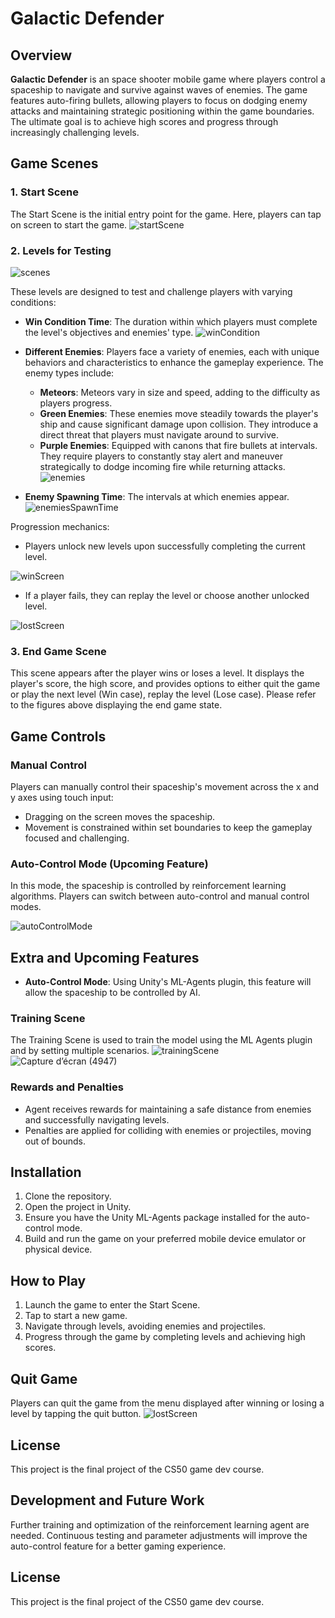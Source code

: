 # Galactic Defender

## Overview
**Galactic Defender** is an space shooter mobile game where players control a spaceship to navigate and survive against waves of enemies. The game features auto-firing bullets, allowing players to focus on dodging enemy attacks and maintaining strategic positioning within the game boundaries. The ultimate goal is to achieve high scores and progress through increasingly challenging levels.

## Game Scenes

### 1. Start Scene
The Start Scene is the initial entry point for the game. Here, players can tap on screen to start the game.
![startScene](https://github.com/najlae01/space-shooter/assets/88176530/147fc0c9-5e53-487d-8e84-639a81185eb9)


### 2. Levels for Testing
![scenes](https://github.com/najlae01/space-shooter/assets/88176530/8f75f8d4-d570-4711-935b-398f543bf84c)

These levels are designed to test and challenge players with varying conditions:
- **Win Condition Time**: The duration within which players must complete the level's objectives and enemies' type.
![winCondition](https://github.com/najlae01/space-shooter/assets/88176530/a7a8fa1a-6627-4acc-8731-110bd1d6d3ec)

- **Different Enemies**: Players face a variety of enemies, each with unique behaviors and characteristics to enhance the gameplay experience. The enemy types include:
    - **Meteors**: Meteors vary in size and speed, adding to the difficulty as players progress.
    - **Green Enemies**: These enemies move steadily towards the player's ship and cause significant damage upon collision. They introduce a direct threat that players must navigate around to survive.
    - **Purple Enemies**: Equipped with canons that fire bullets at intervals. They require players to constantly stay alert and maneuver strategically to dodge incoming fire while returning attacks.
![enemies](https://github.com/najlae01/space-shooter/assets/88176530/f5ed479e-5d58-4a9a-8e55-5075fae0a433)

- **Enemy Spawning Time**: The intervals at which enemies appear.
![enemiesSpawnTime](https://github.com/najlae01/space-shooter/assets/88176530/84f8cef9-fac5-4772-ad2a-32ef4eaaae22)

Progression mechanics:
- Players unlock new levels upon successfully completing the current level.

![winScreen](https://github.com/najlae01/space-shooter/assets/88176530/b1fd91e5-a76b-47ce-9891-6dfdae67c031)

- If a player fails, they can replay the level or choose another unlocked level.

![lostScreen](https://github.com/najlae01/space-shooter/assets/88176530/73563262-1a16-46e6-bd10-3452f296d513)


### 3. End Game Scene
This scene appears after the player wins or loses a level. It displays the player's score, the high score, and provides options to either quit the game or play the next level (Win case), replay the level (Lose case). Please refer to the figures above displaying the end game state.


## Game Controls

### Manual Control
Players can manually control their spaceship's movement across the x and y axes using touch input:
- Dragging on the screen moves the spaceship.
- Movement is constrained within set boundaries to keep the gameplay focused and challenging.

### Auto-Control Mode (Upcoming Feature)
In this mode, the spaceship is controlled by reinforcement learning algorithms. Players can switch between auto-control and manual control modes.

![autoControlMode](https://github.com/najlae01/space-shooter/assets/88176530/6b77ec78-430a-4ee2-8025-e4b9e90091f3)


## Extra and Upcoming Features
- **Auto-Control Mode**: Using Unity's ML-Agents plugin, this feature will allow the spaceship to be controlled by AI.

### Training Scene
The Training Scene is used to train the model using the ML Agents plugin and by setting multiple scenarios.
![trainingScene](https://github.com/najlae01/space-shooter/assets/88176530/3f8a1fd8-60d9-41e9-a142-bc628be03ae3)
![Capture d’écran (4947)](https://github.com/najlae01/space-shooter/assets/88176530/d7a70868-8268-48e4-a37b-dd81e9f93c17)

### Rewards and Penalties
- Agent receives rewards for maintaining a safe distance from enemies and successfully navigating levels.
- Penalties are applied for colliding with enemies or projectiles, moving out of bounds.


## Installation
1. Clone the repository.
2. Open the project in Unity.
3. Ensure you have the Unity ML-Agents package installed for the auto-control mode.
4. Build and run the game on your preferred mobile device emulator or physical device.

## How to Play
1. Launch the game to enter the Start Scene.
2. Tap to start a new game.
3. Navigate through levels, avoiding enemies and projectiles.
4. Progress through the game by completing levels and achieving high scores.

## Quit Game
Players can quit the game from the menu displayed after winning or losing a level by tapping the quit button.
![lostScreen](https://github.com/najlae01/space-shooter/assets/88176530/8ad3b2b5-1f46-4dfb-a1ca-ee3c9841abf4)


## License
This project is the final project of the CS50 game dev course.

## Development and Future Work
Further training and optimization of the reinforcement learning agent are needed. Continuous testing and parameter adjustments will improve the auto-control feature for a better gaming experience.

## License
This project is the final project of the CS50 game dev course.
